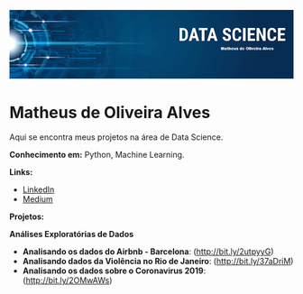 <p align="center">
  <img src="banner.png" >
</p>

# Matheus de Oliveira Alves

  Aqui se encontra meus projetos na área de Data Science.


**Conhecimento em:** Python, Machine Learning.

**Links:**
* [LinkedIn](https://www.linkedin.com/in/matheus-de-oliveira-alves/)
* [Medium](https://medium.com/@matheusdeoliveiraalves)

**Projetos:**

**Análises Exploratórias de Dados**
* **Analisando os dados do Airbnb - Barcelona**: (http://bit.ly/2utpyyG)
* **Analisando dados da Violência no Rio de Janeiro**: (http://bit.ly/37aDriM)
* **Analisando os dados sobre o Coronavirus 2019**: (http://bit.ly/2OMwAWs)

